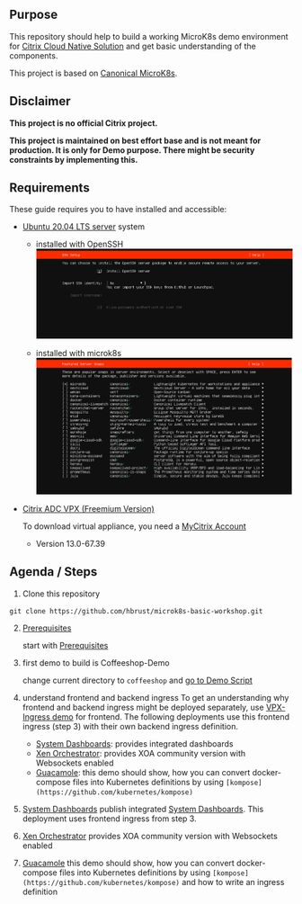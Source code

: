 ## Purpose

This repository should help to build a working MicroK8s demo environment for [Citrix Cloud Native Solution](https://www.citrix.com/products/citrix-adc/resources/microservices-app-delivery-best-practices.html) and get basic understanding of the components.

This project is based on [Canonical MicroK8s](https://microk8s.io).

## Disclaimer

**This project is no official Citrix project.**

**This project is maintained on best effort base and is not meant for production. It is only for Demo purpose. There might be security constraints by implementing this.**  

## Requirements

These guide requires you to have installed and accessible:
- [Ubuntu 20.04 LTS server](https://releases.ubuntu.com/20.04/) system

  - installed with OpenSSH
  ![ubuntu-install-with-openssh](/images/ubuntu-install-openssh.png)

  - installed with microk8s
  ![ubuntu-install-with-openssh](/images/ubuntu-install-add-packages.png)

- [Citrix ADC VPX (Freemium Version)](https://www.citrix.com/downloads/citrix-adc/)

  To download virtual appliance, you need a [MyCitrix Account](https://www.citrix.com/account/)
  - Version 13.0-67.39

## Agenda / Steps

1. Clone this repository
  ```
  git clone https://github.com/hbrust/microk8s-basic-workshop.git
  ```

2. [Prerequisites](prerequisites)

   start with [Prerequisites](prerequisites)


3. first demo to build is Coffeeshop-Demo

   change current directory to `coffeeshop` and [go to Demo Script](coffeeshop)

4. understand frontend and backend ingress
  To get an understanding why frontend and backend ingress might be deployed separately, use [VPX-Ingress demo](vpx-ingress) for frontend. The following deployments use this frontend ingress (step 3) with their own backend ingress definition.
    - [System Dashboards](system-dashboards): provides integrated dashboards
    - [Xen Orchestrator](xen-orchestrator): provides XOA community version with Websockets enabled
    - [Guacamole](guacamole): this demo should show, how you can convert docker-compose files into Kubernetes definitions by using `[kompose](https://github.com/kubernetes/kompose)`

5. [System Dashboards](system-dashboards)
  publish integrated [System Dashboards](system-dashboards). This deployment uses frontend ingress from step 3.

6. [Xen Orchestrator](xen-orchestrator)
  provides XOA community version with Websockets enabled

7. [Guacamole](guacamole)
  this demo should show, how you can convert docker-compose files into Kubernetes definitions by using `[kompose](https://github.com/kubernetes/kompose)` and how to write an ingress definition    
